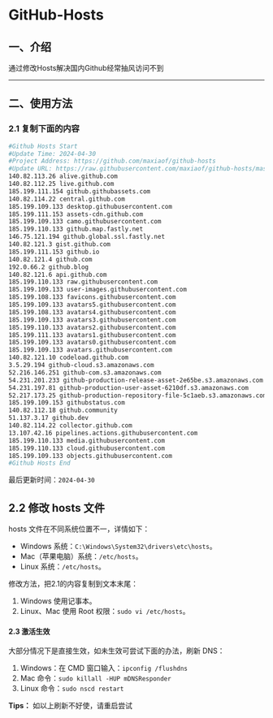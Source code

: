 # GitHub-Hosts

## 一、介绍
通过修改Hosts解决国内Github经常抽风访问不到

---

## 二、使用方法

### 2.1 复制下面的内容
```bash
#Github Hosts Start
#Update Time: 2024-04-30
#Project Address: https://github.com/maxiaof/github-hosts
#Update URL: https://raw.githubusercontent.com/maxiaof/github-hosts/master/hosts
140.82.113.26 alive.github.com
140.82.112.25 live.github.com
185.199.111.154 github.githubassets.com
140.82.114.22 central.github.com
185.199.109.133 desktop.githubusercontent.com
185.199.111.153 assets-cdn.github.com
185.199.109.133 camo.githubusercontent.com
185.199.110.133 github.map.fastly.net
146.75.121.194 github.global.ssl.fastly.net
140.82.121.3 gist.github.com
185.199.111.153 github.io
140.82.121.4 github.com
192.0.66.2 github.blog
140.82.121.6 api.github.com
185.199.110.133 raw.githubusercontent.com
185.199.109.133 user-images.githubusercontent.com
185.199.108.133 favicons.githubusercontent.com
185.199.109.133 avatars5.githubusercontent.com
185.199.108.133 avatars4.githubusercontent.com
185.199.109.133 avatars3.githubusercontent.com
185.199.110.133 avatars2.githubusercontent.com
185.199.111.133 avatars1.githubusercontent.com
185.199.109.133 avatars0.githubusercontent.com
185.199.109.133 avatars.githubusercontent.com
140.82.121.10 codeload.github.com
3.5.29.194 github-cloud.s3.amazonaws.com
52.216.146.251 github-com.s3.amazonaws.com
54.231.201.233 github-production-release-asset-2e65be.s3.amazonaws.com
54.231.197.81 github-production-user-asset-6210df.s3.amazonaws.com
52.217.173.25 github-production-repository-file-5c1aeb.s3.amazonaws.com
185.199.109.153 githubstatus.com
140.82.112.18 github.community
51.137.3.17 github.dev
140.82.114.22 collector.github.com
13.107.42.16 pipelines.actions.githubusercontent.com
185.199.110.133 media.githubusercontent.com
185.199.110.133 cloud.githubusercontent.com
185.199.109.133 objects.githubusercontent.com
#Github Hosts End

```
最后更新时间：`2024-04-30`

## 2.2 修改 hosts 文件
hosts 文件在不同系统位置不一，详情如下：
- Windows 系统：`C:\Windows\System32\drivers\etc\hosts`。
- Mac（苹果电脑）系统：`/etc/hosts`。
- Linux 系统：`/etc/hosts`。

修改方法，把2.1的内容复制到文本末尾：

1. Windows 使用记事本。
2. Linux、Mac 使用 Root 权限：`sudo vi /etc/hosts`。

#### 2.3 激活生效
大部分情况下是直接生效，如未生效可尝试下面的办法，刷新 DNS：

1. Windows：在 CMD 窗口输入：`ipconfig /flushdns`
2. Mac 命令：`sudo killall -HUP mDNSResponder`
3. Linux 命令：`sudo nscd restart`

**Tips：** 如以上刷新不好使，请重启尝试
